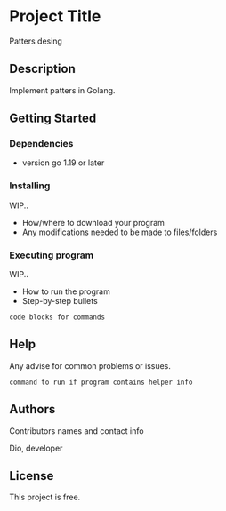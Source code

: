 # Project Title

Patters desing

## Description

Implement patters in Golang.

## Getting Started

### Dependencies

* version go 1.19 or later

### Installing
WIP..
* How/where to download your program
* Any modifications needed to be made to files/folders

### Executing program
WIP..
* How to run the program
* Step-by-step bullets
```
code blocks for commands
```

## Help

Any advise for common problems or issues.
```
command to run if program contains helper info
```

## Authors

Contributors names and contact info

Dio, developer

## License

This project is free.
